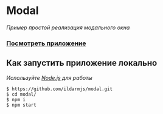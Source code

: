 # Modal

_Пример простой реализация модального окна_

### [Посмотреть приложение](https://ildarmjs.github.io/modal/)

## Как запустить приложение локально

_Используйте [Node.js](https://nodejs.org/) для работы_

```
$ https://github.com/ildarmjs/modal.git
$ cd modal/
$ npm i
$ npm start
```
